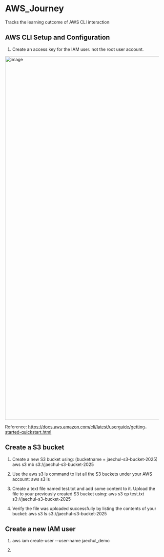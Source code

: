 # AWS_Journey
Tracks the learning outcome of AWS CLI interaction

## AWS CLI Setup and Configuration

1. Create an access key for the IAM user. not the root user account.
<img width="1320" height="1189" alt="image" src="https://github.com/user-attachments/assets/6408121e-3542-433a-af89-07bf48b9e47e" />

Reference:
https://docs.aws.amazon.com/cli/latest/userguide/getting-started-quickstart.html

## Create a S3 bucket
1. Create a new S3 bucket using: (bucketname = jaechul-s3-bucket-2025) <br>
aws s3 mb s3://jaechul-s3-bucket-2025

2. Use the aws s3 ls command to list all the S3 buckets under your AWS account:
aws s3 ls

3. Create a text file named test.txt and add some content to it. Upload the file to your previously created S3 bucket using:
aws s3 cp test.txt s3://jaechul-s3-bucket-2025

4. Verify the file was uploaded successfully by listing the contents of your bucket:
aws s3 ls s3://jaechul-s3-bucket-2025

## Create a new IAM user <br>
1. aws iam create-user --user-name jaechul_demo

2. 
